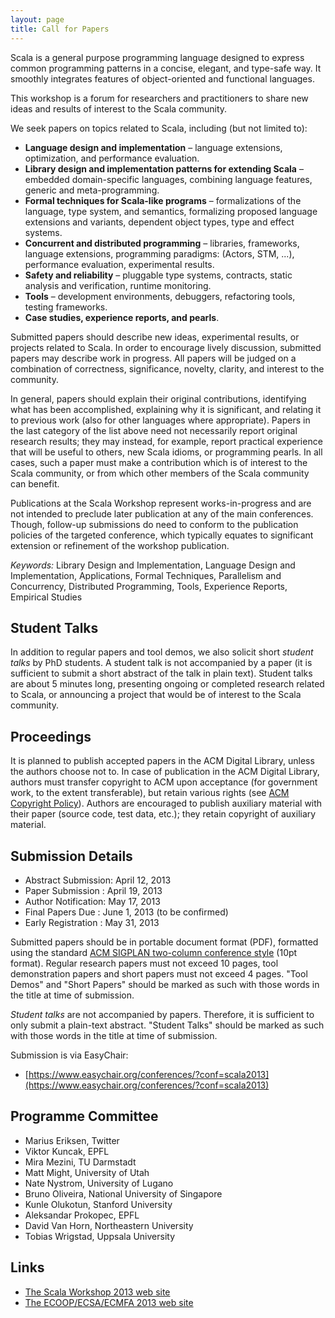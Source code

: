 ```yaml
---
layout: page
title: Call for Papers
---
```


Scala is a general purpose programming language designed to express common
programming patterns in a concise, elegant, and type-safe way. It smoothly
integrates features of object-oriented and functional languages.

This workshop is a forum for researchers and practitioners to share new ideas
and results of interest to the Scala community.

We seek papers on topics related to Scala, including (but not limited to):

- **Language design and implementation** – language extensions, optimization, and
  performance evaluation.
- **Library design and implementation patterns for extending Scala** – embedded
  domain-specific languages, combining language features, generic and meta-programming.
- **Formal techniques for Scala-like programs** – formalizations of the language,
  type system, and semantics, formalizing proposed language extensions and
  variants, dependent object types, type and effect systems.
- **Concurrent and distributed programming** – libraries, frameworks, language
  extensions, programming paradigms: (Actors, STM, ...), performance
  evaluation, experimental results.
- **Safety and reliability** – pluggable type systems, contracts, static analysis
  and verification, runtime monitoring.
- **Tools** – development environments, debuggers, refactoring tools, testing
  frameworks.
- **Case studies, experience reports, and pearls**.

Submitted papers should describe new ideas, experimental results, or projects
related to Scala. In order to encourage lively discussion, submitted papers
may describe work in progress. All papers will be judged on a combination of
correctness, significance, novelty, clarity, and interest to the community.

In general, papers should explain their original contributions,
identifying what has been accomplished, explaining why it is
significant, and relating it to previous work (also for other
languages where appropriate). Papers in the last category of the list
above need not necessarily report original research results; they may
instead, for example, report practical experience that will be useful
to others, new Scala idioms, or programming pearls. In all cases, such
a paper must make a contribution which is of interest to the Scala
community, or from which other members of the Scala community can
benefit.

Publications at the Scala Workshop represent works-in-progress and are
not intended to preclude later publication at any of the main
conferences. Though, follow-up submissions do need to conform to the
publication policies of the targeted conference, which typically
equates to significant extension or refinement of the workshop
publication.

*Keywords:* Library Design and Implementation, Language Design and
Implementation, Applications, Formal Techniques, Parallelism and
Concurrency, Distributed Programming, Tools, Experience Reports,
Empirical Studies


## Student Talks

In addition to regular papers and tool demos, we also solicit short
*student talks* by PhD students. A student talk is not accompanied by
a paper (it is sufficient to submit a short abstract of the talk in
plain text). Student talks are about 5 minutes long, presenting
ongoing or completed research related to Scala, or announcing a
project that would be of interest to the Scala community.


## Proceedings

It is planned to publish accepted papers in the ACM Digital Library,
unless the authors choose not to. In case of publication in the ACM
Digital Library, authors must transfer copyright to ACM upon
acceptance (for government work, to the extent transferable), but
retain various rights (see [ACM Copyright
Policy](http://www.acm.org/publications/policies/copyright_policy)). Authors
are encouraged to publish auxiliary material with their paper (source
code, test data, etc.); they retain copyright of auxiliary material.


## Submission Details

* Abstract Submission: April 12, 2013
* Paper Submission   : April 19, 2013
* Author Notification: May 17, 2013
* Final Papers Due   : June 1, 2013 (to be confirmed)
* Early Registration : May 31, 2013

Submitted papers should be in portable document format (PDF),
formatted using the standard [ACM SIGPLAN two-column conference
style](http://www.sigplan.org/Resources/Author) (10pt format). Regular
research papers must not exceed 10 pages, tool demonstration papers
and short papers must not exceed 4 pages. "Tool Demos" and "Short
Papers" should be marked as such with those words in the title at time
of submission.

*Student talks* are not accompanied by papers. Therefore, it is
sufficient to only submit a plain-text abstract. "Student Talks"
should be marked as such with those words in the title at time of
submission.

Submission is via EasyChair:

* [https://www.easychair.org/conferences/?conf=scala2013](https://www.easychair.org/conferences/?conf=scala2013)


## Programme Committee

* Marius Eriksen, Twitter
* Viktor Kuncak, EPFL
* Mira Mezini, TU Darmstadt
* Matt Might, University of Utah
* Nate Nystrom, University of Lugano
* Bruno Oliveira, National University of Singapore
* Kunle Olukotun, Stanford University
* Aleksandar Prokopec, EPFL
* David Van Horn, Northeastern University
* Tobias Wrigstad, Uppsala University


## Links

* [The Scala Workshop 2013 web site](http://lampwww.epfl.ch/~hmiller/scala2013)
* [The ECOOP/ECSA/ECMFA 2013 web site](http://www.lirmm.fr/ec-montpellier-2013/)
